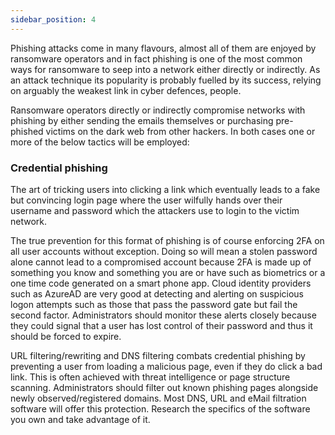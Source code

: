 ```yaml
---
sidebar_position: 4
---
```


Phishing attacks come in many flavours, almost all of them are enjoyed by ransomware operators and in fact phishing is one of the most common ways for ransomware to seep into a network either directly or indirectly. As an attack technique its popularity is probably fuelled by its success, relying on arguably the weakest link in cyber defences, people. 

Ransomware operators directly or indirectly compromise networks with phishing by either sending the emails themselves or purchasing pre-phished victims on the dark web from other hackers. In both cases one or more of the below tactics will be employed:


### Credential phishing

The art of tricking users into clicking a link which eventually leads to a fake but convincing login page where the user wilfully hands over their username and password which the attackers use to login to the victim network. 

The true prevention for this format of phishing is of course enforcing 2FA on all user accounts without exception. Doing so will mean a stolen password alone cannot lead to a compromised account because 2FA is made up of something you know and something you are or have such as biometrics or a one time code generated on a smart phone app. Cloud identity providers such as AzureAD are very good at detecting and alerting on suspicious logon attempts such as those that pass the password gate but fail the second factor. Administrators should monitor these alerts closely because they could signal that a user has lost control of their password and thus it should be forced to expire.

URL filtering/rewriting and DNS filtering combats credential phishing by preventing a user from loading a malicious page, even if they do click a bad link. This is often achieved with threat intelligence or page structure scanning. Administrators should filter out known phishing pages alongside newly observed/registered domains. Most DNS, URL and eMail filtration software will offer this protection. Research the specifics of the software you own and take advantage of it. 


